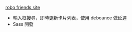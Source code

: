 [robo friends site](https://lianginger.github.io/robofriends/)

- 輸入框搜尋，即時更新卡片列表，使用 debounce 做延遲
- Sass 開發
